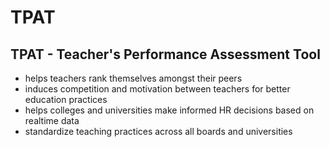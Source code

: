 # TPAT

## TPAT - Teacher's Performance Assessment Tool 

* helps teachers rank themselves amongst their peers
* induces competition and motivation between teachers for better education practices
* helps colleges and universities make informed HR decisions based on realtime data
* standardize teaching practices across all boards and universities